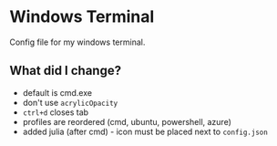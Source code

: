 # Windows Terminal

Config file for my windows terminal.

## What did I change?

* default is cmd.exe
* don't use `acrylicOpacity`
* `ctrl+d` closes tab
* profiles are reordered (cmd, ubuntu, powershell, azure)
* added julia (after cmd) - icon must be placed next to `config.json`